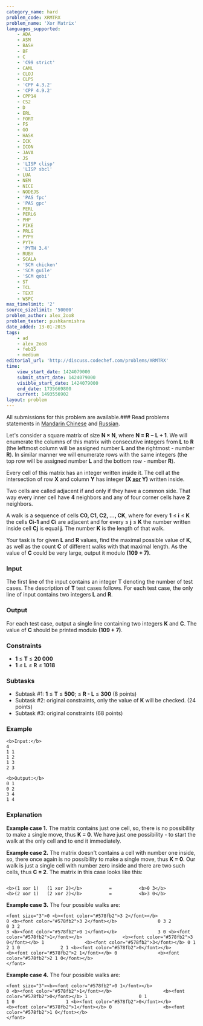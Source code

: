 ```yaml
---
category_name: hard
problem_code: XRMTRX
problem_name: 'Xor Matrix'
languages_supported:
    - ADA
    - ASM
    - BASH
    - BF
    - C
    - 'C99 strict'
    - CAML
    - CLOJ
    - CLPS
    - 'CPP 4.3.2'
    - 'CPP 4.9.2'
    - CPP14
    - CS2
    - D
    - ERL
    - FORT
    - FS
    - GO
    - HASK
    - ICK
    - ICON
    - JAVA
    - JS
    - 'LISP clisp'
    - 'LISP sbcl'
    - LUA
    - NEM
    - NICE
    - NODEJS
    - 'PAS fpc'
    - 'PAS gpc'
    - PERL
    - PERL6
    - PHP
    - PIKE
    - PRLG
    - PYPY
    - PYTH
    - 'PYTH 3.4'
    - RUBY
    - SCALA
    - 'SCM chicken'
    - 'SCM guile'
    - 'SCM qobi'
    - ST
    - TCL
    - TEXT
    - WSPC
max_timelimit: '2'
source_sizelimit: '50000'
problem_author: alex_2oo8
problem_tester: pushkarmishra
date_added: 13-01-2015
tags:
    - ad
    - alex_2oo8
    - feb15
    - medium
editorial_url: 'http://discuss.codechef.com/problems/XRMTRX'
time:
    view_start_date: 1424079000
    submit_start_date: 1424079000
    visible_start_date: 1424079000
    end_date: 1735669800
    current: 1493556902
layout: problem
---
```

All submissions for this problem are available.###  Read problems statements in [Mandarin Chinese](http://www.codechef.com/download/translated/FEB15/mandarin/XRMTRX.pdf) and [Russian](http://www.codechef.com/download/translated/FEB15/russian/XRMTRX.pdf).

Let's consider a square matrix of size **N × N**, where **N = R −­­­­­­­­­­­ L + 1**. We will enumerate the columns of this matrix with consecutive integers from **L** to **R** (the leftmost column will be assigned number **L** and the rightmost - number **R**). In similar manner we will enumerate rows with the same integers (the top row will be assigned number **L** and the bottom row - number **R**).

Every cell of this matrix has an integer written inside it. The cell at the intersection of row **X** and column **Y** has integer **(X [xor](http://en.wikipedia.org/wiki/Bitwise_operation#XOR) Y)** written inside.

Two cells are called adjacent if and only if they have a common side. That way every inner cell have **4** neighbors and any of four corner cells have **2** neighbors.

A walk is a sequence of cells **C0, C1, C2, ..., CK**, where for every **1** ≤ **i** ≤ **K** the cells **Ci-1** and **Ci** are adjacent and for every  ≤ **j** ≤ **K** the number written inside cell **Cj** is equal **j**. The number **K** is the length of that walk.

Your task is for given **L** and **R** values, find the maximal possible value of **K**, as well as the count **C** of different walks with that maximal length. As the value of **C** could be very large, output it modulo **(109 + 7)**.

### Input

The first line of the input contains an integer **T** denoting the number of test cases. 
The description of **T** test cases follows. 
For each test case, the only line of input contains two integers **L** and **R**.

### Output

For each test case, output a single line containing two integers **K** and **C**. 
The value of **C** should be printed modulo **(109 + 7)**.

### Constraints

- **1** ≤ **T** ≤ **20 000**
- **1** ≤ **L** ≤ **R** ≤ **1018**

### Subtasks

- Subtask #1: **1** ≤ **T** ≤ **500**;  ≤ **R - L** ≤ **300** (8 points)
- Subtask #2: original constraints, only the value of **K** will be checked. (24 points)
- Subtask #3: original constraints (68 points)

### Example

```
<b>Input:</b>
4
1 1
1 2
1 3
2 3

<b>Output:</b>
0 1
0 2
3 4
1 4

```
### Explanation

**Example case 1.** The matrix contains just one cell, so, there is no possibility to make a single move, thus **K = 0**. We have just one possibility - to start the walk at the only cell and to end it immediately.

**Example case 2.** The matrix doesn't contains a cell with number one inside, so, there once again is no possibility to make a single move, thus **K = 0**. Our walk is just a single cell with number zero inside and there are two such cells, thus **C = 2**. The matrix in this case looks like this:

```

<b>(1 xor 1)   (1 xor 2)</b>          =          <b>0 3</b>
<b>(2 xor 1)   (2 xor 2)</b>          =          <b>3 0</b>

```
**Example case 3.** The four possible walks are:

```
<font size="3">0 <b><font color="#578fb2">3 2</font></b>               0 <b><font color="#578fb2">3 2</font></b>               0 3 2               0 3 2
3 <b><font color="#578fb2">0 1</font></b>               3 0 <b><font color="#578fb2">1</font></b>               <b><font color="#578fb2">3 0</font></b> 1               <b><font color="#578fb2">3</font></b> 0 1
2 1 0               2 1 <b><font color="#578fb2">0</font></b>               <b><font color="#578fb2">2 1</font></b> 0               <b><font color="#578fb2">2 1 0</font></b>
</font>
```
**Example case 4.** The four possible walks are:

```
<font size="3"><b><font color="#578fb2">0 1</font></b>                   0 <b><font color="#578fb2">1</font></b>                   <b><font color="#578fb2">0</font></b> 1                   0 1
1 0                   1 <b><font color="#578fb2">0</font></b>                   <b><font color="#578fb2">1</font></b> 0                   <b><font color="#578fb2">1 0</font></b>
</font>
```